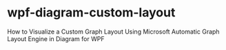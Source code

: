 # wpf-diagram-custom-layout
How to Visualize a Custom Graph Layout Using Microsoft Automatic Graph Layout Engine in Diagram for WPF
